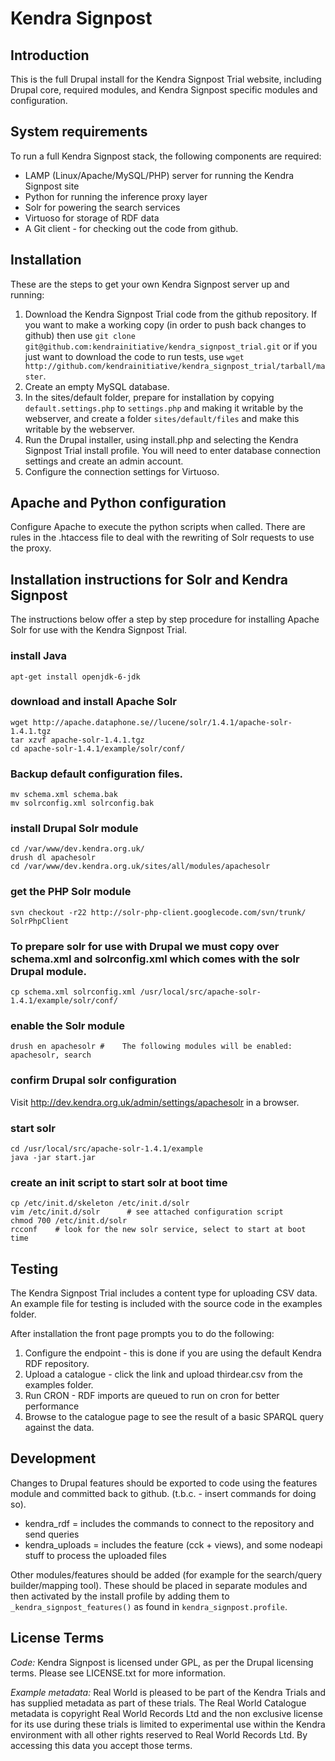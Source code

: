 # Kendra Signpost

## Introduction

This is the full Drupal install for the Kendra Signpost Trial website, including
Drupal core, required modules, and Kendra Signpost specific modules and 
configuration.

## System requirements

To run a full Kendra Signpost stack, the following components are required:

 * LAMP (Linux/Apache/MySQL/PHP) server for running the Kendra Signpost site
 * Python for running the inference proxy layer
 * Solr for powering the search services
 * Virtuoso for storage of RDF data
 * A Git client - for checking out the code from github.

## Installation 

These are the steps to get your own Kendra Signpost server up and running:

 1. Download the Kendra Signpost Trial code from the github repository. If you want to make a working copy (in order to push back changes to github) then use `git clone git@github.com:kendrainitiative/kendra_signpost_trial.git` or if you just want to download the code to run tests, use `wget http://github.com/kendrainitiative/kendra_signpost_trial/tarball/master`.
 2. Create an empty MySQL database.
 3. In the sites/default folder, prepare for installation by copying `default.settings.php` to `settings.php` and making it writable by the webserver, and create a folder `sites/default/files` and make this writable by the webserver.
 4. Run the Drupal installer, using install.php and selecting the Kendra Signpost Trial install profile. You will need to enter database connection settings and create an admin account.
 5. Configure the connection settings for Virtuoso. 

## Apache and Python configuration

Configure Apache to execute the python scripts when called. There are rules in the .htaccess file to deal with the rewriting of Solr requests to use the proxy.

## Installation instructions for Solr and Kendra Signpost

The instructions below offer a step by step procedure for installing Apache Solr for use with the Kendra Signpost Trial.

### install Java

    apt-get install openjdk-6-jdk

### download and install Apache Solr

    wget http://apache.dataphone.se//lucene/solr/1.4.1/apache-solr-1.4.1.tgz
    tar xzvf apache-solr-1.4.1.tgz 
    cd apache-solr-1.4.1/example/solr/conf/

### Backup default configuration files.

    mv schema.xml schema.bak
    mv solrconfig.xml solrconfig.bak

### install Drupal Solr module

    cd /var/www/dev.kendra.org.uk/
    drush dl apachesolr
    cd /var/www/dev.kendra.org.uk/sites/all/modules/apachesolr

### get the PHP Solr module

    svn checkout -r22 http://solr-php-client.googlecode.com/svn/trunk/ SolrPhpClient

### To prepare solr for use with Drupal we must copy over schema.xml and solrconfig.xml which comes with the solr Drupal module.

    cp schema.xml solrconfig.xml /usr/local/src/apache-solr-1.4.1/example/solr/conf/

### enable the Solr module

    drush en apachesolr #    The following modules will be enabled: apachesolr, search

### confirm Drupal solr configuration

Visit http://dev.kendra.org.uk/admin/settings/apachesolr in a browser.

### start solr
    cd /usr/local/src/apache-solr-1.4.1/example
    java -jar start.jar

### create an init script to start solr at boot time

    cp /etc/init.d/skeleton /etc/init.d/solr
    vim /etc/init.d/solr      # see attached configuration script
    chmod 700 /etc/init.d/solr
    rcconf    # look for the new solr service, select to start at boot time

## Testing

The Kendra Signpost Trial includes a content type for uploading CSV data. An example file for testing is included with the source code in the examples folder.

After installation the front page prompts you to do the following:

 1. Configure the endpoint - this is done if you are using the default Kendra RDF repository.
 2. Upload a catalogue - click the link and upload thirdear.csv from the examples folder.
 3. Run CRON - RDF imports are queued to run on cron for better performance
 4. Browse to the catalogue page to see the result of a basic SPARQL query against the data.

## Development

Changes to Drupal features should be exported to code using the features module and committed back to github. (t.b.c. - insert commands for doing so).

 * kendra_rdf = includes the commands to connect to the repository and send queries
 * kendra_uploads = includes the feature (cck + views), and some nodeapi stuff to process the uploaded files

Other modules/features should be added (for example for the search/query builder/mapping tool). These should be placed in separate modules and then activated by the install profile by adding them to `_kendra_signpost_features()` as found in `kendra_signpost.profile`.

## License Terms

*Code:* Kendra Signpost is licensed under GPL, as per the Drupal licensing 
terms. Please see LICENSE.txt for more information.

*Example metadata:* Real World is pleased to be part of the Kendra Trials and 
has supplied metadata as part of these trials. The Real World Catalogue metadata 
is copyright Real World Records Ltd and the non exclusive license for its use 
during these trials is limited to experimental use within the Kendra environment
with all other rights reserved to Real World Records Ltd. By accessing this data
you accept those terms.

